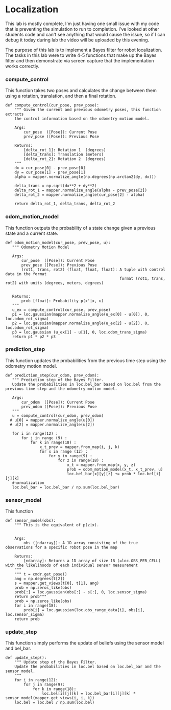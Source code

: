 # Localization

This lab is mostly complete, I'm just having one small issue with my code that is preventing the simulation to run to completion. I've looked at other students code and can't see anything that would cause the issue, so if I can debug it today during lab the video will be uploaded by this evening. 

The purpose of this lab is to implement a Bayes filter for robot localization. The tasks in this lab were to write 4-5 functions that make up the Bayes filter and then demonstrate via screen capture that the implementation works correctly. 
### compute_control
This function takes two poses and calculates the change between them using a rotation, translation, and then a final rotation. 

```
def compute_control(cur_pose, prev_pose):
    """ Given the current and previous odometry poses, this function extracts
    the control information based on the odometry motion model.

    Args:
        cur_pose  ([Pose]): Current Pose
        prev_pose ([Pose]): Previous Pose 

    Returns:
        [delta_rot_1]: Rotation 1  (degrees)
        [delta_trans]: Translation (meters)
        [delta_rot_2]: Rotation 2  (degrees)
    """
    dx = cur_pose[0] - prev_pose[0]
    dy = cur_pose[1] - prev_pose[1]
    alpha = mapper.normalize_angle(np.degrees(np.arctan2(dy, dx)))
    
    delta_trans = np.sqrt(dx**2 + dy**2)
    delta_rot_1 = mapper.normalize_angle(alpha - prev_pose[2])
    delta_rot_2 = mapper.normalize_angle(cur_pose[2] - alpha)

    return delta_rot_1, delta_trans, delta_rot_2
 ```
 ### odom_motion_model
 This function outputs the probability of a state change given a previous state and a current state. 
 ```
 def odom_motion_model(cur_pose, prev_pose, u):
    """ Odometry Motion Model

    Args:
        cur_pose  ([Pose]): Current Pose
        prev_pose ([Pose]): Previous Pose
        (rot1, trans, rot2) (float, float, float): A tuple with control data in the format 
                                                   format (rot1, trans, rot2) with units (degrees, meters, degrees)


    Returns:
        prob [float]: Probability p(x'|x, u)
    """
    u_ex = compute_control(cur_pose, prev_pose)
    p1 = loc.gaussian(mapper.normalize_angle(u_ex[0] - u[0]), 0, loc.odom_rot_sigma)
    p2 = loc.gaussian(mapper.normalize_angle(u_ex[2] - u[2]), 0, loc.odom_rot_sigma)
    p3 = loc.gaussian (u_ex[1] - u[1], 0, loc.odom_trans_sigma)
    return p1 * p2 * p3
 ```
 ### prediction_step
 This function updates the probabilities from the previous time step using the odometry motion model. 
 ```
 def prediction_step(cur_odom, prev_odom):
    """ Prediction step of the Bayes Filter.
    Update the probabilities in loc.bel_bar based on loc.bel from the previous time step and the odometry motion model.

    Args:
        cur_odom  ([Pose]): Current Pose
        prev_odom ([Pose]): Previous Pose
    """
    u = compute_control(cur_odom, prev_odom)
   # u[0] = mapper.normalize_angle(u[0])
   # u[2] = mapper.normalize_angle(u[2])

    for i in range(12) :
        for j in range (9) :
            for k in range(18) :
                x_t_prev = mapper.from_map(i, j, k)
                for x in range (12) :
                    for y in range(9) :
                        for z in range(18) :
                            x_t = mapper.from_map(x, y, z) 
                            prob = odom_motion_model(x_t, x_t_prev, u)
                            loc.bel_bar[x][y][z] += prob * loc.bel[i][j][k]
    #normalization                        
    loc.bel_bar = loc.bel_bar / np.sum(loc.bel_bar)
```
### sensor_model
This function 
```
def sensor_model(obs):
    """ This is the equivalent of p(z|x).


    Args:
        obs ([ndarray]): A 1D array consisting of the true observations for a specific robot pose in the map 

    Returns:
        [ndarray]: Returns a 1D array of size 18 (=loc.OBS_PER_CELL) with the likelihoods of each individual sensor measurement
    """
    """ t = cmdr.get_pose()
    ang = np.degrees(t[2])
    s = mapper.get_views(t[0], t[1], ang)
    prob = np.zeros_like(obs)
    prob[:] = loc.gaussian(obs[:] - s[:], 0, loc.sensor_sigma)
    return prob"""
    prob = np.zeros_like(obs)
    for i in range(18):
        prob[i] = loc.gaussian(loc.obs_range_data[i], obs[i], loc.sensor_sigma)
    return prob
```

### update_step
This function simply performs the update of beliefs using the sensor model and bel_bar. 

```
def update_step():
    """ Update step of the Bayes Filter.
    Update the probabilities in loc.bel based on loc.bel_bar and the sensor model.
    """
    for i in range(12):
        for j in range(9):
            for k in range(18):
                loc.bel[i][j][k] = loc.bel_bar[i][j][k] * sensor_model(mapper.get_views(i, j, k))
    loc.bel = loc.bel / np.sum(loc.bel)
```



